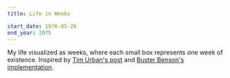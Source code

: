 ```yaml
---
title: Life in Weeks

start_date: 1976-05-28
end_year: 2075
---
```


My life visualized as weeks, where each small box represents one week of existence. Inspired by [Tim Urban's post](https://waitbutwhy.com/2014/05/life-weeks.html) and [Buster Benson's implementation](https://busterbenson.com/life-in-weeks).